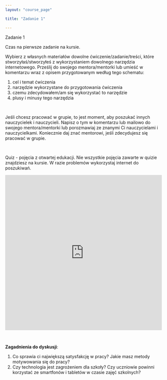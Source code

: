 ```yaml
---
layout: "course_page"

title: "Zadanie 1"

---
```


<div class="text-center screen-title">
Zadanie 1
</div>

<div class="screen-content">
  <p>Czas na pierwsze zadanie na kursie. </p>
  
  <p>Wybierz z własnych materiałów dowolne ćwiczenie/zadanie/treści, które stworzyłaś/stworzyłeś z wykorzystaniem dowolnego narzędzia internetowego.
Prześlij do swojego mentora/mentorki lub umieść w komentarzu wraz z opisem przygotowanym według tego schematu:
</p>
  
  <p>
  <ol>
<li class="number">cel i temat ćwiczenia</li>
<li class="number">narzędzie wykorzystane do przygotowania ćwiczenia</li>
<li class="number">czemu zdecydowałem/am się wykorzystać to narzędzie</li>
<li class="number">plusy i minusy tego narzędzia</li>
</ol> 
  </p>
  &nbsp;
  <p>Jeśli chcesz pracować w grupie, to jest moment, aby poszukać innych nauczycielek i nauczycieli. Napisz o tym w komentarzu lub mailowo do swojego mentora/mentorki lub porozmawiaj ze znanymi Ci nauczycielami i nauczycielkami. Koniecznie daj znać mentorowi, jeśli zdecydujesz się pracować w grupie. </p>

  &nbsp;
  
  <p>Quiz - pojęcia z otwartej edukacji. Nie wszystkie pojęcia zawarte w quizie znajdziesz na kursie. W razie problemów wykorzystaj internet do poszukiwań.</p>
  
  <div class="row">
  <div class="col-md-12 col-xs-12">
   <div class="embed-responsive embed-responsive-16by9"> 
   <iframe src="https://learningapps.org/watch?v=pj7xb7yha18" style="border:0px;width:100%;height:500px" webkitallowfullscreen="true" mozallowfullscreen="true"></iframe></div></div>
</div>
  
&nbsp;
<p><strong>Zagadnienia do dyskusji</strong>:
  </p>
  <p>
 <ol>
<li class="number">Co sprawia ci największą satysfakcję w pracy? Jakie masz metody motywowania się do pracy?</li>
<li class="number">Czy technologia jest zagrożeniem dla szkoły? Czy uczniowie powinni korzystać ze smartfonów i tabletów w czasie zajęć szkolnych?</li>
</ol>
</p>

</div> 
